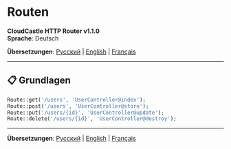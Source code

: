 # Routen

**CloudCastle HTTP Router v1.1.0**  
**Sprache**: Deutsch

**Übersetzungen**: [Русский](../../ru/documentation/routes.md) | [English](../../en/documentation/routes.md) | [Français](../../fr/documentation/routes.md)

---

## 📋 Grundlagen

```php
Route::get('/users', 'UserController@index');
Route::post('/users', 'UserController@store');
Route::put('/users/{id}', 'UserController@update');
Route::delete('/users/{id}', 'UserController@destroy');
```

---

**Übersetzungen**: [Русский](../../ru/documentation/routes.md) | [English](../../en/documentation/routes.md) | [Français](../../fr/documentation/routes.md)
